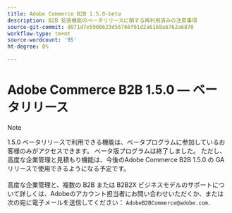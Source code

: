 ```yaml
---
title: Adobe Commerce B2B 1.5.0-beta
description: B2B 拡張機能のベータリリースに関する再利用済みの注意事項
source-git-commit: d071d7e5908623d56766f91d2a6168a6762a6870
workflow-type: tm+mt
source-wordcount: '95'
ht-degree: 0%

---
```


# Adobe Commerce B2B 1.5.0 — ベータリリース

>[!NOTE]
>
>1.5.0 ベータリリースで利用できる機能は、ベータプログラムに参加しているお客様のみがアクセスできます。 ベータ版プログラムは終了しました。 ただし、高度な企業管理と見積もり機能は、今後のAdobe Commerce B2B 1.5.0 の GA リリースで使用できるようになる予定です。<br><br>高度な企業管理と、複数の B2B または B2B2X ビジネスモデルのサポートについて詳しくは、Adobeのアカウント担当者にお問い合わせいただくか、または次の宛に電子メールを送信してください： `AdobeB2BCommerce@adobe.com`.
